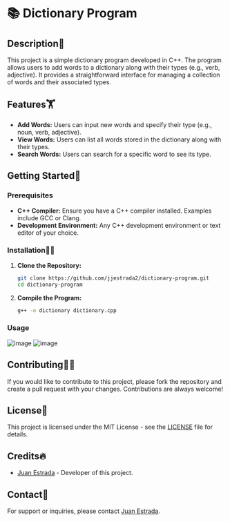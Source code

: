 # 📚 Dictionary Program

## Description🙌

This project is a simple dictionary program developed in C++. The program allows users to add words to a dictionary along with their types (e.g., verb, adjective). It provides a straightforward interface for managing a collection of words and their associated types.

## Features🏋️

- **Add Words:** Users can input new words and specify their type (e.g., noun, verb, adjective).
- **View Words:** Users can list all words stored in the dictionary along with their types.
- **Search Words:** Users can search for a specific word to see its type.

## Getting Started🐢

### Prerequisites

- **C++ Compiler:** Ensure you have a C++ compiler installed. Examples include GCC or Clang.
- **Development Environment:** Any C++ development environment or text editor of your choice.

### Installation🦸‍♂️

1. **Clone the Repository:**

    ```bash
    git clone https://github.com/jjestrada2/dictionary-program.git
    cd dictionary-program
    ```

2. **Compile the Program:**

    ```bash
    g++ -o dictionary dictionary.cpp
    ```

### Usage

![image](https://github.com/jjestrada2/DictionaryCPP/assets/69777842/971dbb89-7188-4449-9978-4316c5fde9ac)
![image](https://github.com/jjestrada2/DictionaryCPP/assets/69777842/e3dbd5f5-674e-4507-addb-9d8b35299a38)

## Contributing🙇‍♂️

If you would like to contribute to this project, please fork the repository and create a pull request with your changes. Contributions are always welcome!

## License📜

This project is licensed under the MIT License - see the [LICENSE](https://choosealicense.com/licenses/mit/) file for details.

## Credits🔥

- [Juan Estrada](https://github.com/jjestrada2) - Developer of this project.

## Contact🦻

For support or inquiries, please contact [Juan Estrada](mailto:juan5801331@gmail.com).
